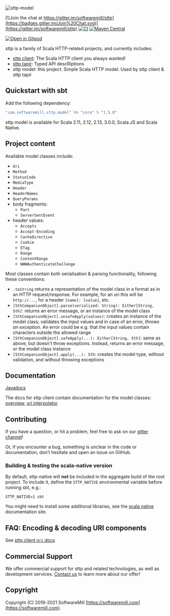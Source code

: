 ![sttp-model](https://github.com/softwaremill/sttp-model/raw/master/banner.png)

[![Join the chat at https://gitter.im/softwaremill/sttp](https://badges.gitter.im/Join%20Chat.svg)](https://gitter.im/softwaremill/sttp)
[![CI](https://github.com/softwaremill/sttp-model/workflows/CI/badge.svg)](https://github.com/softwaremill/sttp-model/actions?query=workflow%3ACI+branch%3Amaster)
[![Maven Central](https://maven-badges.herokuapp.com/maven-central/com.softwaremill.sttp.model/core_2.12/badge.svg)](https://maven-badges.herokuapp.com/maven-central/com.softwaremill.sttp.model/core_2.13)

[![Open in Gitpod](https://gitpod.io/button/open-in-gitpod.svg)](https://gitpod.io/#https://github.com/softwaremill/sttp-model)

sttp is a family of Scala HTTP-related projects, and currently includes:

* [sttp client](https://github.com/softwaremill/sttp): The Scala HTTP client you always wanted!
* [sttp tapir](https://github.com/softwaremill/tapir): Typed API descRiptions
* sttp model: this project. Simple Scala HTTP model. Used by sttp client & sttp tapir

## Quickstart with sbt

Add the following dependency:

```scala
"com.softwaremill.sttp.model" %% "core" % "1.5.0"
```

sttp model is available for Scala 2.11, 2.12, 2.13, 3.0.0, Scala.JS and Scala Native.

## Project content

Available model classes include:

* `Uri`
* `Method`
* `StatusCode`
* `MediaType`
* `Header`
* `HeaderNames`
* `QueryParams`
* body fragments:  
   * `Part`
   * `ServerSentEvent`  
* header values:
   * `Accepts`
   * `Accept-Encoding`
   * `CacheDirective`
   * `Cookie`
   * `ETag`
   * `Range`
   * `ContentRange`
   * `WWWAuthenticateChallenge`

Most classes contain both serialisation & parsing functionality, following these conventions:

* `.toString` returns a representation of the model class in a format as in an HTTP request/response. For example,
  for an uri this will be `http://...`, for a header `[name]: [value]`, etc.
* `[SthCompanionObject].parse(serialized: String): Either[String, Sth]`: returns an error message, or an instance of
  the model class
* `[SthCompanionObject].unsafeApply(values)`: creates an instance of the model class; validates the input values and in 
  case of an error, *throws an exception*. An error could be e.g. that the input values contain characters outside
  the allowed range
* `[SthCompanionObject].safeApply(...): Either[String, Sth]`: same as above, but doesn't throw exceptions. Instead,
  returns an error message, or the model class instance
* `[SthCompanionObject].apply(...): Sth`: creates the model type, without validation, and without throwing
  exceptions 

## Documentation

[Javadocs](https://www.javadoc.io/doc/com.softwaremill.sttp.model/core_2.12/latest/sttp/model/index.html)

The docs for sttp client contain documentation for the model classes: [overview](https://sttp.softwaremill.com/en/latest/model/model.html),
[uri interpolator](https://sttp.softwaremill.com/en/latest/model/uri.html).

## Contributing

If you have a question, or hit a problem, feel free to ask on our [gitter channel](https://gitter.im/softwaremill/sttp-model)!

Or, if you encounter a bug, something is unclear in the code or documentation, don’t hesitate and open an issue on GitHub.

### Building & testing the scala-native version

By default, sttp-native will **not** be included in the aggregate build of the root project. To include it, define the `STTP_NATIVE` environmental variable before running sbt, e.g.:

```
STTP_NATIVE=1 sbt
```

You might need to install some additional libraries, see the [scala native](http://www.scala-native.org/en/latest/user/setup.html) documentation site.

## FAQ: Encoding & decoding URI components

See [sttp client `Uri` docs](https://sttp.softwaremill.com/en/latest/model/uri.html#faq-encoding-decoding-uri-components)

## Commercial Support

We offer commercial support for sttp and related technologies, as well as development services. [Contact us](https://softwaremill.com) to learn more about our offer!

## Copyright

Copyright (C) 2019-2021 SoftwareMill [https://softwaremill.com](https://softwaremill.com).
